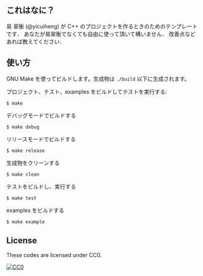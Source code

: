 ## これはなに？

易 翠衡 (@yicuiheng) が C++ のプロジェクトを作るときのためのテンプレートです．
あなたが易翠衡でなくても自由に使って頂いて構いません．
改善点などあれば教えてください．

## 使い方

GNU Make を使ってビルドします。生成物は `./build` 以下に生成されます。


プロジェクト、テスト、examples をビルドしてテストを実行する:
```
$ make
```

デバッグモードでビルドする
```
$ make debug
```

リリースモードでビルドする
```
$ make release
```

生成物をクリーンする
```
$ make clean
```

テストをビルドし、実行する
```
$ make test
```

examples をビルドする
```
$ make example
```

## License

These codes are licensed under CC0.

[![CC0](http://i.creativecommons.org/p/zero/1.0/88x31.png "CC0")](http://creativecommons.org/publicdomain/zero/1.0/deed)
